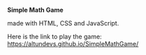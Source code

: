 **Simple Math Game**

made with HTML, CSS and JavaScript.

Here is the link to play the game: https://altundevs.github.io/SimpleMathGame/
